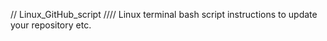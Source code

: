 // Linux_GitHub_script
//// Linux terminal bash script instructions to update your repository etc.

